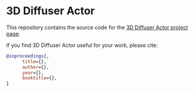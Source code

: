 # 3D Diffuser Actor

This repository contains the source code for the [3D Diffuser Actor project page](https://3d-diffuser-actor.github.io/).

If you find 3D Diffuser Actor useful for your work, please cite:

```bibtex
@inproceedings{,
      title={},
      author={},
      year={},
      booktitle={},
}
```
